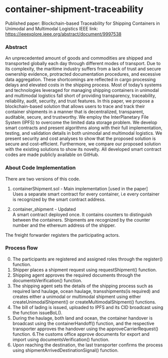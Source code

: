 # container-shipment-traceability
Published paper: Blockchain-based Traceability for Shipping Containers in Unimodal and Multimodal Logistics
IEEE link: https://ieeexplore.ieee.org/abstract/document/9997538

### Abstract
An unprecedented amount of goods and commodities are shipped and transported globally each day through different modes of transport. Due to its complexity, the maritime industry suffers from a lack of trust and secure ownership evidence, protracted documentation procedures, and excessive data aggregation. These shortcomings are reflected in cargo processing delays and elevated costs in the shipping process. Most of today’s systems and technologies leveraged for managing shipping containers in unimodal and multimodal logistics fall short of providing transparency, traceability, reliability, audit, security, and trust features. In this paper, we propose a blockchain-based solution that allows users to trace and track their container shipments in a manner that is decentralized, transparent, auditable, secure, and trustworthy. We employ the InterPlanetary File System (IPFS) to overcome the limited data storage problem. We develop smart contracts and present algorithms along with their full implementation, testing, and validation details in both unimodal and multimodal logistics. We present security and cost analyses to show that the proposed solution is secure and cost-efficient. Furthermore, we compare our proposed solution with the existing solutions to show its novelty. All developed smart contract codes are made publicly available on GitHub.

### About Code Implementation
There are two versions of this code.

1. containerShipment.sol - Main implementation [used in the paper]  
Uses a separate smart contract for every container, i.e every container is recognized by the smart contract address.

2. container_shipment - Updated   
A smart contract deployed once. It contains counters to distinguish between the containers.
Shipments are recognized by the counter number and the ethereum address of the shipper.

The freight forwarder registers the participating actors.


### Process flow
0. The participants are registered and assigned roles through the register() function.
1. Shipper places a shipment request using requestShipment() function.
2. Shipping agent approves the required documents through the documentsVerification() function.
3. The shipping agent sets the details of the shipping process such as required land haulage, ocean haulage, transshipments(is required) and creates either a unimodal or multimodal shipment using either createUnimodalShipment() or createMultimodalShipment() functions.
4. The bill of lading is issued, uploaded to IPFS and its CID broadcast using the function issueBoL().
5. During the haulage, both land and ocean, the container handover is broadcast using the containerHandoff() function, and the respective transporter approves the handover using the approveCarrierRequest() function.
6.The customs office approve documents for export and import using documentsVerification() function.
7. Upon reaching the destination, the last transporter confirms the process using shipmentArrivedDestinationSignal() function.
